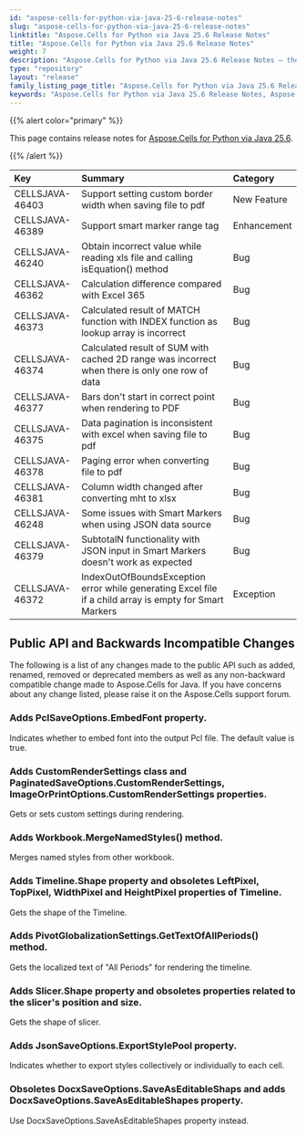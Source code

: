 ```yaml
---
id: "aspose-cells-for-python-via-java-25-6-release-notes"
slug: "aspose-cells-for-python-via-java-25-6-release-notes"
linktitle: "Aspose.Cells for Python via Java 25.6 Release Notes"
title: "Aspose.Cells for Python via Java 25.6 Release Notes"
weight: 7
description: "Aspose.Cells for Python via Java 25.6 Release Notes – the latest enhancements, new features, and fixes."
type: "repository"
layout: "release"
family_listing_page_title: "Aspose.Cells for Python via Java 25.6 Release Notes"
keywords: "Aspose.Cells for Python via Java 25.6 Release Notes, Aspose.Cells for Python via Java 25.6 updates and fixes"
---
```


{{% alert color="primary" %}}

This page contains release notes for [Aspose.Cells for Python via Java 25.6](https://releases.aspose.com/cells/python-java/new-releases/aspose.cells-for-python-via-java-25.6/).

{{% /alert %}}

|**Key**|**Summary**|**Category**|
| :- | :- | :- |
|CELLSJAVA-46403|Support setting custom border width when saving file to pdf|New Feature
|CELLSJAVA-46389|Support smart marker range tag |Enhancement
|CELLSJAVA-46240|Obtain incorrect value while reading xls file and calling isEquation() method|Bug
|CELLSJAVA-46362|Calculation difference compared with Excel 365 |Bug
|CELLSJAVA-46373|Calculated result of MATCH function with INDEX function as lookup array is incorrect|Bug
|CELLSJAVA-46374|Calculated result of SUM with cached 2D range was incorrect when there is only one row of data|Bug
|CELLSJAVA-46377|Bars don't start in correct point when rendering to PDF|Bug
|CELLSJAVA-46375|Data pagination is inconsistent with excel when saving file to pdf|Bug
|CELLSJAVA-46378|Paging error when converting file to pdf|Bug
|CELLSJAVA-46381|Column width changed after converting mht to xlsx|Bug
|CELLSJAVA-46248|Some issues with Smart Markers when using JSON data source|Bug
|CELLSJAVA-46379|SubtotalN functionality with JSON input in Smart Markers doesn't work as expected|Bug
|CELLSJAVA-46372|IndexOutOfBoundsException error while generating Excel file if a child array is empty for Smart Markers|Exception

## **Public API and Backwards Incompatible Changes**

The following is a list of any changes made to the public API such as added, renamed, removed or deprecated members as well as any non-backward compatible change made to Aspose.Cells for Java. If you have concerns about any change listed, please raise it on the Aspose.Cells support forum.

### **Adds PclSaveOptions.EmbedFont property.**

Indicates whether to embed font into the output Pcl file. The default value is true.

### **Adds CustomRenderSettings class and PaginatedSaveOptions.CustomRenderSettings, ImageOrPrintOptions.CustomRenderSettings properties.**

Gets or sets custom settings during rendering.

### **Adds Workbook.MergeNamedStyles() method.**

Merges named styles from other workbook.

### **Adds Timeline.Shape property and obsoletes LeftPixel, TopPixel, WidthPixel and HeightPixel properties of Timeline.**

Gets the shape of the Timeline.

### **Adds PivotGlobalizationSettings.GetTextOfAllPeriods() method.**

Gets the localized text of "All Periods" for rendering the timeline.

### **Adds Slicer.Shape property and obsoletes properties related to the slicer's position and size.**

Gets the shape of slicer.

### **Adds JsonSaveOptions.ExportStylePool property.**

Indicates whether to export styles collectively or individually to each cell.

### **Obsoletes DocxSaveOptions.SaveAsEditableShaps and adds DocxSaveOptions.SaveAsEditableShapes property.**

Use DocxSaveOptions.SaveAsEditableShapes property instead.
